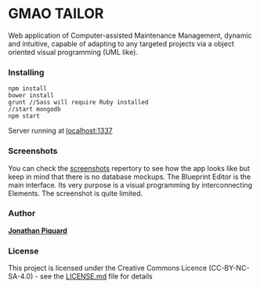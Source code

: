 
# GMAO TAILOR

Web application of Computer-assisted Maintenance Management, dynamic and intuitive, capable of adapting to any targeted projects via a object oriented visual programming (UML like).

### Installing
```
npm install
bower install
grunt //Sass will require Ruby installed
//start mongodb
npm start
```
Server running at [localhost:1337](http://localhost:1337/)

### Screenshots

You can check the [screenshots](screenshots) repertory to see how the app looks like but keep in mind that there is no database mockups.
The Blueprint Editor is the main interface. Its very purpose is a visual programming by interconnecting Elements. The screenshot is quite limited.

### Author

**[Jonathan Piquard](https://github.com/JonathanPiquard)**

### License

This project is licensed under the Creative Commons Licence (CC-BY-NC-SA-4.0) - see the [LICENSE.md](LICENSE.md) file for details
